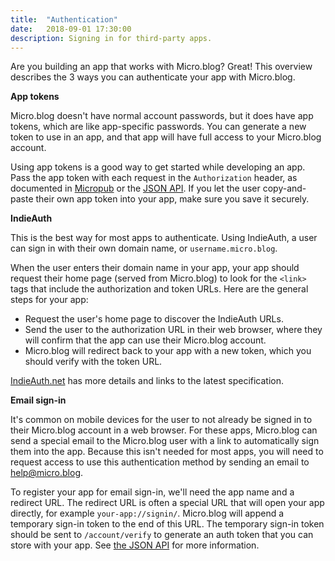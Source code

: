 ```yaml
---
title:  "Authentication"
date:   2018-09-01 17:30:00
description: Signing in for third-party apps.
---
```


Are you building an app that works with Micro.blog? Great! This overview describes the 3 ways you can authenticate your app with Micro.blog.

**App tokens**

Micro.blog doesn't have normal account passwords, but it does have app tokens, which are like app-specific passwords. You can generate a new token to use in an app, and that app will have full access to your Micro.blog account.

Using app tokens is a good way to get started while developing an app. Pass the app token with each request in the `Authorization` header, as documented in [Micropub](/2017/api-posting/) or the [JSON API](/2017/api-json/). If you let the user copy-and-paste their own app token into your app, make sure you save it securely.

**IndieAuth**

This is the best way for most apps to authenticate. Using IndieAuth, a user can sign in with their own domain name, or `username.micro.blog`.

When the user enters their domain name in your app, your app should request their home page (served from Micro.blog) to look for the `<link>` tags that include the authorization and token URLs. Here are the general steps for your app:

* Request the user's home page to discover the IndieAuth URLs.
* Send the user to the authorization URL in their web browser, where they will confirm that the app can use their Micro.blog account.
* Micro.blog will redirect back to your app with a new token, which you should verify with the token URL.

[IndieAuth.net](https://indieauth.net/) has more details and links to the latest specification.

**Email sign-in**

It's common on mobile devices for the user to not already be signed in to their Micro.blog account in a web browser. For these apps, Micro.blog can send a special email to the Micro.blog user with a link to automatically sign them into the app. Because this isn't needed for most apps, you will need to request access to use this authentication method by sending an email to help@micro.blog.

To register your app for email sign-in, we'll need the app name and a redirect URL. The redirect URL is often a special URL that will open your app directly, for example `your-app://signin/`. Micro.blog will append a temporary sign-in token to the end of this URL. The temporary sign-in token should be sent to `/account/verify` to generate an auth token that you can store with your app. See [the JSON API](/2017/api-json/) for more information.